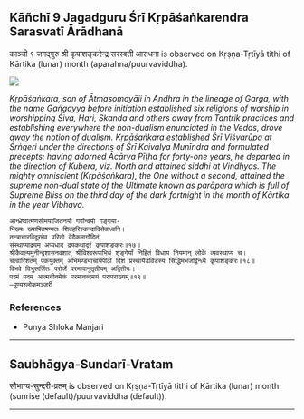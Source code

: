 ## Kāñchī 9 Jagadguru Śrī Kṛpāśaṅkarendra Sarasvatī Ārādhanā
काञ्ची ९ जगद्गुरु श्री कृपाशङ्करेन्द्र सरस्वती आराधना is observed on Kṛṣṇa-Tṛtīyā tithi of Kārtika (lunar) month (aparahna/puurvaviddha).

![](https://github.com/sanskrit-coders/jyotisha/blob/master/jyotisha/panchangam/temporal/festival/images/kanchi-jagadgurus/jagadguru-09.jpg)

_Kṛpāśaṅkara, son of Ātmasomayāji in Andhra in the lineage of Garga, with the name Gaṅgayya before initiation established six religions of worship in worshipping Śiva, Hari, Skanda and others away from Tantrik practices and establishing everywhere the non-dualism enunciated in the Vedas, drove away the notion of dualism. Kṛpāśaṅkara established Śrī Viśvarūpa at Śṛṅgeri under the directions of Śrī Kaivalya Munīndra and formulated precepts; having adorned Ācārya Pīṭha for forty-one years, he departed in the direction of Kubera, viz. North and attained siddhi at Vindhyas. The mighty omniscient (Kṛpāśaṅkara), the One without a second, attained the supreme non-dual state of the Ultimate known as parāpara which is full of Supreme Bliss on the third day of the dark fortnight in the month of Kārtika in the year Vibhava._

```
आन्ध्रेष्वात्मणसोमयाजितनयो गर्गान्वयो गङ्गया-
भिख्यः ख्यापितषण्मतः शिवहरिस्कन्दादिसेवाध्वनि।
तन्त्राचारविदूरमेव परितो वेदैकमार्गोदितं
संस्थाप्याद्वयम् अप्यधाद् द्वयकथादूरं कृपाशङ्करः॥१७॥
श्रीकैवल्यमुनीन्द्रशासनवशात् श्रीविश्वरूपाभिधं शृङ्गेर्यां निहितं विधाय नियमान् लोके व्यवस्थाप्य च।
चत्वारिंशतम् एकयुक्तम् अभिमण्ड्याचार्यपीठीं दिशं प्रस्थायैडविडस्य सिद्धिमभजद्विन्ध्ये कृपाशङ्करः॥१८॥
विभवे विभुरूर्जितः परोर्जे परमापानुतृतीयम् अद्वितीयः।
परमं पदम् आत्मनीनमेकं परमानन्दमयं परापराख्यम्॥१९॥
—पुण्यश्लोकमञ्जरी
```
### References
* Punya Shloka Manjari


---
## Saubhāgya-Sundarī-Vratam
सौभाग्य-सुन्दरी-व्रतम् is observed on Kṛṣṇa-Tṛtīyā tithi of Kārtika (lunar) month (sunrise (default)/puurvaviddha (default)).



---
